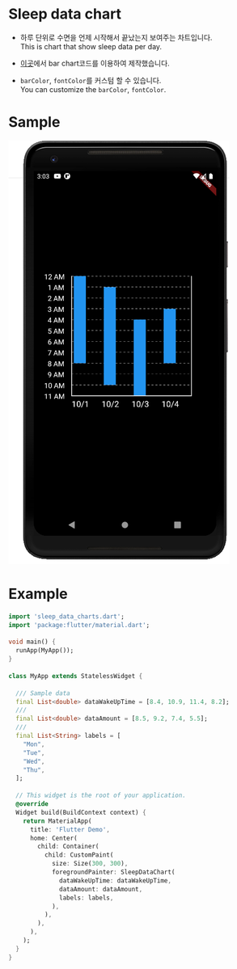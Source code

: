 # Sleep data chart

- 하루 단위로 수면을 언제 시작해서 끝났는지 보여주는 차트입니다.  
This is chart that show sleep data per day.

- [이곳](https://software-creator.tistory.com/23)에서 bar chart코드를 이용하여 제작했습니다. 

- `barColor`, `fontColor`를 커스텀 할 수 있습니다.  
You can customize the `barColor`, `fontColor`.

# Sample 

![image](/assets/images/sleep_data_chart.png)

# Example

```dart 
import 'sleep_data_charts.dart';
import 'package:flutter/material.dart';

void main() {
  runApp(MyApp());
}

class MyApp extends StatelessWidget {

  /// Sample data
  final List<double> dataWakeUpTime = [8.4, 10.9, 11.4, 8.2];
  /// 
  final List<double> dataAmount = [8.5, 9.2, 7.4, 5.5];
  /// 
  final List<String> labels = [
    "Mon",
    "Tue",
    "Wed",
    "Thu",
  ];
  
  // This widget is the root of your application.
  @override
  Widget build(BuildContext context) {
    return MaterialApp(
      title: 'Flutter Demo',
      home: Center(
        child: Container(
          child: CustomPaint(
            size: Size(300, 300),
            foregroundPainter: SleepDataChart(
              dataWakeUpTime: dataWakeUpTime,
              dataAmount: dataAmount,
              labels: labels,
            ),
          ),
        ),
      ),
    );
  }
}
```
